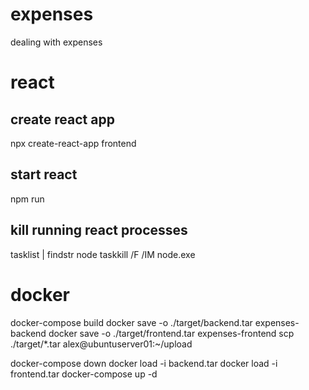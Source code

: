 # expenses
dealing with expenses


# react

## create react app
npx create-react-app frontend

## start react
npm run

## kill running react processes
tasklist | findstr node
taskkill /F /IM node.exe

# docker
docker-compose build
docker save -o ./target/backend.tar expenses-backend
docker save -o ./target/frontend.tar expenses-frontend
scp ./target/*.tar alex@ubuntuserver01:~/upload

docker-compose down
docker load -i backend.tar
docker load -i frontend.tar
docker-compose up -d